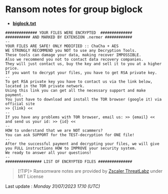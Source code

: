 # Ransom notes for group biglock
* **[biglock.txt](https://ransomware.live/ransomware_notes/biglock/biglock.txt)**

```
############## YOUR FILES WERE ENCRYPTED  ##############
########### AND MARKED BY EXTENSION .nermer ############
--
YOUR FILES ARE SAFE! ONLY MODIFIED :: ChaCha + AES
WE STRONGLY RECOMMEND you NOT to use any Decryption Tools.
These tools can damage your data, making recover IMPOSSIBLE.
Also we recommend you not to contact data recovery companies.
They will just contact us, buy the key and sell it to you at a higher price.
If you want to decrypt your files, you have to get RSA private key.
--
To get RSA private key you have to contact us via the link below, located in the TOR private network.
Using this link you can get all the necessary support and make payment.
You just have to download and install the TOR browser (google it) via official site
>> {link} <<
--
If you have any problems with TOR browser, email us: >> {email} <<
and send us your id: >> {id} <<
--
HOW to understand that we are NOT scammers?
You can ask SUPPORT for the TEST-decryption for ONE file!
--
After the successful payment and decrypting your files, we will give
you FULL instructions HOW to IMPROVE your security system.
We ready to answer all your questions!
--
################ LIST OF ENCRYPTED FILES ###############

```


> [!TIP]> Ransomware notes are provided by [Zscaler ThreatLabz](https://github.com/threatlabz/ransomware_notes) under MIT License
> 




Last update : _Monday 31/07/2023 17.10 (UTC)_

